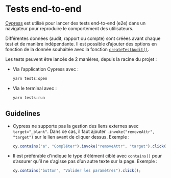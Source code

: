 # Tests end-to-end

[Cypress](https://www.cypress.io/) est utilisé pour lancer des tests end-to-end (e2e) dans un navigateur pour reproduire le comportement des utilisateurs.

Différentes données (audit, rapport ou compte) sont créées avant chaque test et de manière indépendante. Il est possible d’ajouter des options en fonction de la donnée souhaitée avec la fonction [`createTestAudit()`](/cypress/support/commands.ts).

Les tests peuvent être lancés de 2 manières, depuis la racine du projet :

- Via l’application Cypress avec :

  ```sh
  yarn tests:open
  ```

- Via le terminal avec :

  ```sh
  yarn tests:run
  ```

## Guidelines

- Cypress ne supporte pas la gestion des liens externes avec `target="_blank"`. Dans ce cas, il faut ajouter `.invoke("removeAttr", "target")` sur le lien avant de cliquer dessus. Exemple :

  ```js
  cy.contains("a", "Compléter").invoke("removeAttr", "target").click();
  ```

- Il est préférable d'indique le type d’élément ciblé avec `contains()` pour s’assurer qu’il ne s’agisse pas d’un autre texte sur la page. Exemple :
  ```js
  cy.contains("button", "Valider les paramètres").click();
  ```
